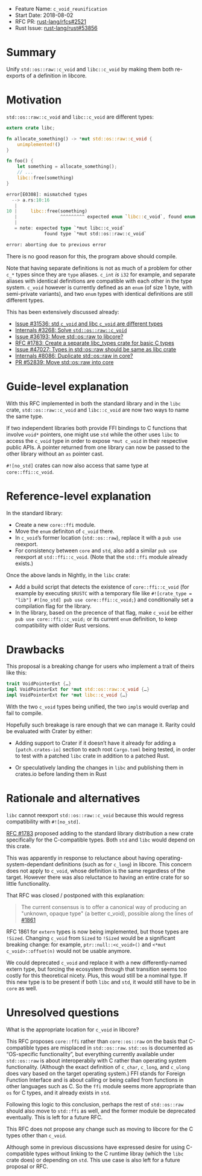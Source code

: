 - Feature Name: `c_void_reunification`
- Start Date: 2018-08-02
- RFC PR: [rust-lang/rfcs#2521](https://github.com/rust-lang/rfcs/pull/2521)
- Rust Issue: [rust-lang/rust#53856](https://github.com/rust-lang/rust/issues/53856)

# Summary
[summary]: #summary

Unify `std::os::raw::c_void` and `libc::c_void` by making them both re-exports
of a definition in libcore.


# Motivation
[motivation]: #motivation

`std::os::raw::c_void` and `libc::c_void` are different types:

```rust
extern crate libc;

fn allocate_something() -> *mut std::os::raw::c_void {
    unimplemented!()
}

fn foo() {
    let something = allocate_something();
    // ...
    libc::free(something)
}
```
```rust
error[E0308]: mismatched types
  --> a.rs:10:16
   |
10 |     libc::free(something)
   |                ^^^^^^^^^ expected enum `libc::c_void`, found enum `std::os::raw::c_void`
   |
   = note: expected type `*mut libc::c_void`
              found type `*mut std::os::raw::c_void`

error: aborting due to previous error
```

There is no good reason for this, the program above should compile.

Note that having separate definitions is not as much of a problem for other `c_*` types
since they are `type` aliases. `c_int` *is* `i32` for example,
and separate aliases with identical definitions are compatible with each other in the type system.
`c_void` however is currently defined as an `enum` (of size 1 byte, with semi-private variants),
and two `enum` types with identical definitions are still different types.

This has been extensively discussed already:

* [Issue #31536: std `c_void` and libc `c_void` are different types](https://github.com/rust-lang/rust/issues/31536)
* [Internals #3268: Solve `std::os::raw::c_void`](https://internals.rust-lang.org/t/solve-std-os-raw-c-void/3268)
* [Issue #36193: Move std::os::raw to libcore?](https://github.com/rust-lang/rust/issues/36193)
* [RFC #1783: Create a separate libc_types crate for basic C types](https://github.com/rust-lang/rfcs/pull/1783)
* [Issue #47027: Types in std::os::raw should be same as libc crate](https://github.com/rust-lang/rust/issues/47027)
* [Internals #8086: Duplicate std::os::raw in core?](https://internals.rust-lang.org/t/duplicate-std-raw-in-core/8086)
* [PR #52839: Move std::os::raw into core](https://github.com/rust-lang/rust/pull/52839)


# Guide-level explanation
[guide-level-explanation]: #guide-level-explanation

With this RFC implemented in both the standard library and in the `libc` crate,
`std::os::raw::c_void` and `libc::c_void` are now two ways to name the same type.

If two independent libraries both provide FFI bindings to C functions that involve `void*` pointers,
one might use `std` while the other uses `libc` to access the `c_void` type in order to expose
`*mut c_void` in their respective public APIs.
A pointer returned from one library can now be passed to the other library without an `as` pointer cast.

`#![no_std]` crates can now also access that same type at `core::ffi::c_void`.


# Reference-level explanation
[reference-level-explanation]: #reference-level-explanation

In the standard library:

* Create a new `core::ffi` module.
* Move the `enum` definiton of `c_void` there.
* In `c_void`’s former location (`std::os::raw`), replace it with a `pub use` reexport.
* For consistency between `core` and `std`, also add a similar `pub use` reexport at `std::ffi::c_void`.
  (Note that the `std::ffi` module already exists.)

Once the above lands in Nightly, in the `libc` crate:

* Add a build script that detects the existence of `core::ffi::c_void`
  (for example by executing `$RUSTC` with a temporary file like
  `#![crate_type = "lib"] #![no_std] pub use core::ffi::c_void;`)
  and conditionally set a compilation flag for the library.
* In the library, based on the precence of that flag,
  make `c_void` be either `pub use core::ffi::c_void;` or its current `enum` definition,
  to keep compatibility with older Rust versions.


# Drawbacks
[drawbacks]: #drawbacks

This proposal is a breaking change for users who implement a trait of theirs like this:

```rust
trait VoidPointerExt {…}
impl VoidPointerExt for *mut std::os::raw::c_void {…}
impl VoidPointerExt for *mut libc::c_void {…}
```

With the two `c_void` types being unified, the two `impl`s would overlap and fail to compile.

Hopefully such breakage is rare enough that we can manage it.
Rarity could be evaluated with Crater by either:

* Adding support to Crater if it doesn’t have it already
  for adding a `[patch.crates-io]` section to each root `Cargo.toml` being tested,
  in order to test with a patched `libc` crate in addition to a patched Rust.

* Or speculatively landing the changes in `libc` and publishing them in crates.io
  before landing them in Rust


# Rationale and alternatives
[rationale-and-alternatives]: #rationale-and-alternatives

`libc` cannot reexport `std::os::raw::c_void`
because this would regress compatibility with `#![no_std]`.

[RFC #1783](https://github.com/rust-lang/rfcs/pull/1783) proposed adding
to the standard library distribution a new crate specifically for the C-compatible types.
Both `std` and `libc` would depend on this crate.

This was apparently in response to reluctance about having operating-system-dependant definitions
(such as for `c_long`) in libcore.
This concern does not apply to `c_void`, whose definition is the same regardless of the target.
However there was also reluctance to having an entire crate for so little functionality.

That RFC was closed / postponed with this explanation:

> The current consensus is to offer a canonical way of producing
> an "unknown, opaque type" (a better c_void), possible along the lines of
> [#1861](https://github.com/rust-lang/rfcs/pull/1861)

RFC 1861 for `extern` types is now being implemented, but those types are `!Sized`.
Changing `c_void` from `Sized` to `!Sized` would be a significant breaking change:
for example, `ptr::null::<c_void>()` and `<*mut c_void>::offset(n)` would not be usable anymore.

We could deprecated `c_void` and replace it with a new differently-named extern type,
but forcing the ecosystem through that transition seems too costly for this theoretical nicety.
Plus, this woud still be a nominal type.
If this new type is to be present if both `libc` and `std`,
 it would still have to be in `core` as well.


# Unresolved questions
[unresolved-questions]: #unresolved-questions

What is the appropriate location for `c_void` in libcore?

This RFC proposes `core::ffi` rather than `core::os::raw`
on the basis that C-compatible types are misplaced in `std::os::raw`.
`std::os` is documented as “OS-specific functionality”,
but everything currently available under `std::os::raw` is about interoperabily with C
rather than operating system functionality.
(Although the exact definition of `c_char`, `c_long`, and `c_ulong` does vary
based on the target operating system.)
FFI stands for Foreign Function Interface and is about calling or being called from functions
in other languages such as C.
So the `ffi` module seems more appropriate than `os` for C types, and it already exists in `std`.

Following this logic to this conclusion,
perhaps the rest of `std::os::raw` should also move to `std::ffi` as well,
and the former module be deprecated eventually.
This is left for a future RFC.

This RFC does not propose any change such as moving to libcore for the C types other than `c_void`.

Although some in previous discussions have expressed desire for using C-compatible types
without linking to the C runtime libray (which the `libc` crate does) or depending on `std`.
This use case is also left for a future proposal or RFC.
